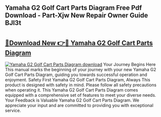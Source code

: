 ## Yamaha G2 Golf Cart Parts Diagram Free Pdf Download - Part-Xjw New Repair Owner Guide BJl3t

# <h2><a href="http://dfqtdhq.blite.top/?on=Yamaha+G2+Golf+Cart+Parts+Diagram">🔗Download New 👉🔴 Yamaha G2 Golf Cart Parts Diagram</a></h2>

[![Yamaha G2 Golf Cart Parts Diagram download](https://i.imgur.com/lujVjoI.png)](http://dfqtdhq.blite.top/?on=Yamaha+G2+Golf+Cart+Parts+Diagram)
Your Journey Begins Here This manual marks the beginning of your journey with your new Yamaha G2 Golf Cart Parts Diagram, guiding you towards successful operation and enjoyment. Safety First Yamaha G2 Golf Cart Parts Diagram, Always This product is designed with safety in mind. Please follow all safety precautions when operating it. This Yamaha G2 Golf Cart Parts Diagram comes equipped with a comprehensive set of features to meet your diverse needs. Your Feedback is Valuable Yamaha G2 Golf Cart Parts Diagram. We appreciate your input and are committed to providing you with exceptional service.
